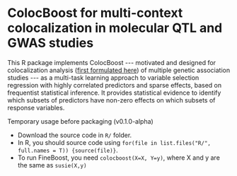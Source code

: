 # ColocBoost for multi-context colocalization in molecular QTL and GWAS studies

This R package implements ColocBoost --- motivated and designed for colocalization analysis ([first formulated here](https://journals.plos.org/plosgenetics/article?id=10.1371/journal.pgen.1004383)) of multiple genetic association studies --- as a multi-task learning approach to variable selection regression with highly correlated predictors and sparse effects, based on frequentist statistical inference. It provides statistical evidence to identify which subsets of predictors have non-zero effects on which subsets of response variables.

Temporary usage before packaging (v0.1.0-alpha)
- Download the source code in `R/` folder. 
- In R, you should source code using `for(file in list.files("R/", full.names = T)) {source(file)}`.
- To run FineBoost, you need `colocboost(X=X, Y=y)`, where X and y are the same as `susie(X,y)`
